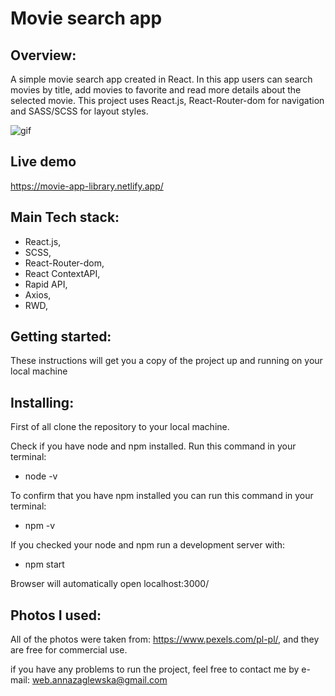 # Movie search app

## Overview:

A simple movie search app created in React. In this app users can search movies by title, add movies to favorite and read more details about the selected movie.
This project uses React.js, React-Router-dom for navigation and SASS/SCSS for layout styles.

![gif](https://github.com/AZaglewska/movie_app_library/blob/main/src/assets/gifs/Peek%202020-11-05%2023-13.gif)

## Live demo

https://movie-app-library.netlify.app/

## Main Tech stack:

- React.js,
- SCSS,
- React-Router-dom,
- React ContextAPI,
- Rapid API,
- Axios,
- RWD,

## Getting started:

These instructions will get you a copy of the project up and running on your local machine

## Installing:

First of all clone the repository to your local machine.

Check if you have node and npm installed. Run this command in your terminal:

- node -v

To confirm that you have npm installed you can run this command in your terminal:

- npm -v

If you checked your node and npm run a development server with:

- npm start

Browser will automatically open localhost:3000/

## Photos I used:

All of the photos were taken from:
https://www.pexels.com/pl-pl/,
and they are free for commercial use.

if you have any problems to run the project, feel free to contact me by e-mail:
web.annazaglewska@gmail.com
